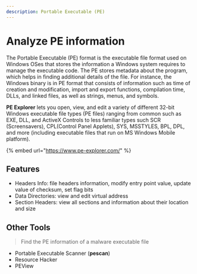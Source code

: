 ```yaml
---
description: Portable Executable (PE)
---
```


# Analyze PE information

The Portable Executable (PE) format is the executable file format used on Windows OSes that stores the information a Windows system requires to manage the executable code. The PE stores metadata about the program, which helps in finding additional details of the file. For instance, the Windows binary is in PE format that consists of information such as time of creation and modification, import and export functions, compilation time, DLLs, and linked files, as well as strings, menus, and symbols.

**PE Explorer** lets you open, view, and edit a variety of different 32-bit Windows executable file types (PE files) ranging from common such as EXE, DLL, and ActiveX Controls to less familiar types such SCR (Screensavers), CPL(Control Panel Applets), SYS, MSSTYLES, BPL, DPL, and more (including executable files that run on MS Windows Mobile platform).

{% embed url="https://www.pe-explorer.com/" %}

## Features

* Headers Info: file headers information, modify entry point value, update value of checksum, set flag bits
* Data Directories: view and edit virtual address
* Section Headers: view all sections and information about their location and size



## Other Tools

> Find the PE information of a malware executable file

* Portable Executable Scanner (**pescan**)
* Resource Hacker
* PEView
